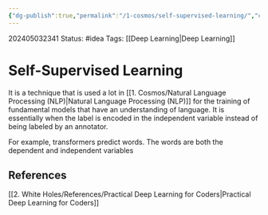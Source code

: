 ```yaml
---
{"dg-publish":true,"permalink":"/1-cosmos/self-supervised-learning/","created":"2024-08-31T23:47:14.171-04:00","updated":"2024-05-20T21:41:24.833-04:00"}
---
```


202405032341
Status: #idea
Tags: [[Deep Learning\|Deep Learning]]
# Self-Supervised Learning
It is a technique that is used a lot in [[1. Cosmos/Natural Language Processing (NLP)\|Natural Language Processing (NLP)]] for the training of fundamental models that have an understanding of language. It is essentially when the label is encoded in the independent variable instead of being labeled by an annotator.

For example, transformers predict words. The words are both the dependent and independent variables


## References
[[2. White Holes/References/Practical Deep Learning for Coders\|Practical Deep Learning for Coders]]
